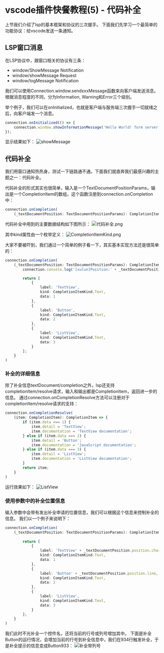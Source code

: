 # vscode插件快餐教程(5) - 代码补全

上节我们介绍了lsp的基本框架和协议的三次握手。
下面我们先学习一个最简单的功能协议：给vscode发送一条通知。

## LSP窗口消息

在LSP协议中，跟窗口相关的协议有三条：
- window/ShowMessage Notification
- window/showMessage Request
- window/logMessage Notification

我们可以使用Connection.window.sendxxxMessage函数来向客户端发送消息。
根据消息程度的不同，分为Information, Warning和Error三个级别。

举个例子，我们可以在onInitialized，也就是客户端与服务端三次握手一切就绪之后，向客户端发一个消息。
```js
connection.onInitialized(() => {
	connection.window.showInformationMessage('Hello World! form server side');
});
```
显示结果如下：
![showMessage](https://upload-images.jianshu.io/upload_images/1638145-1a5d6f01ffde54ad.png?imageMogr2/auto-orient/strip%7CimageView2/2/w/1240)

## 代码补全

我们用窗口通知热热身，测试一下链路通不通。下面我们就直奔我们最感兴趣的主题之一：代码补全。

代码补全的形式其实也很简单，输入是一个TextDocumentPositionParams，输出是一个CompletionItem的数组，这个函数注册到connection.onCompletion中：
```js
connection.onCompletion(
	(_textDocumentPosition: TextDocumentPositionParams): CompletionItem[] => {});
```

代码补全中用到的主要数据结构如下图所示：
![代码补全.png](https://upload-images.jianshu.io/upload_images/1638145-5640f2f3960ef3d3.png?imageMogr2/auto-orient/strip%7CimageView2/2/w/1240)

其中kind属性由一个枚举定义：
![CompletionItemKind.png](https://upload-images.jianshu.io/upload_images/1638145-46d72ff3b279f6ed.png?imageMogr2/auto-orient/strip%7CimageView2/2/w/1240)

大家不要被吓到，我们通过一个简单的例子看一下，其实基本实现方法还是很简单的：
```ts
connection.onCompletion(
	(_textDocumentPosition: TextDocumentPositionParams): CompletionItem[] => {
		connection.console.log('[xulun]Position:' + _textDocumentPosition.textDocument);

		return [
			{
				label: 'TextView',
				kind: CompletionItemKind.Text,
				data: 1
			},
			{
				label: 'Button',
				kind: CompletionItemKind.Text,
				data: 2
			},
			{
				label: 'ListView',
				kind: CompletionItemKind.Text,
				data: 3
			}
		];
	}
)
```

### 补全的详细信息

除了补全信息textDocument/completion之外，lsp还支持completionItem/resolve请求，输入和输出都是CompletionItem，返回进一步的信息。
通过connection.onCompletionResolve方法可以注册对于completionItem/resolve请求的支持：

```ts
connection.onCompletionResolve(
	(item: CompletionItem): CompletionItem => {
		if (item.data === 1) {
			item.detail = 'TextView';
			item.documentation = 'TextView documentation';
		} else if (item.data === 2) {
			item.detail = 'Button';
			item.documentation = 'JavaScript documentation';
		} else if (item.data === 3) {
			item.detail = 'ListView';
			item.documentation = 'ListView documentation';
		}
		return item;
	}
)
```

运行效果如下：
![ListView](https://upload-images.jianshu.io/upload_images/1638145-422885960d885fcf.png?imageMogr2/auto-orient/strip%7CimageView2/2/w/1240)

### 使用参数中的补全位置信息

输入参数中会带有发出补全申请的位置信息，我们可以根据这个信息来控制补全的信息。
我们以一个例子来说明下：
```ts
connection.onCompletion(
	(_textDocumentPosition: TextDocumentPositionParams): CompletionItem[] => {
		
		return [
			{
				label: 'TextView' + _textDocumentPosition.position.character,
				kind: CompletionItemKind.Text,
				data: 1
			},
			{
				label: 'Button' + _textDocumentPosition.position.line,
				kind: CompletionItemKind.Text,
				data: 2
			},
			{
				label: 'ListView',
				kind: CompletionItemKind.Text,
				data: 3
			}
		];
	}
)
```
我们此时不光补全一个控件名，还将当前的行号或列号增加其中。
下面是补全Button的运行情况，会增加当前的行号到补全信息中，我们在934行触发补全，于是补全提示的信息变成Button933：
![补全带列号](https://upload-images.jianshu.io/upload_images/1638145-3b9add3b0bc132f1.png?imageMogr2/auto-orient/strip%7CimageView2/2/w/1240)

